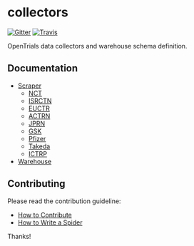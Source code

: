 # collectors

[![Gitter](https://img.shields.io/gitter/room/opentrials/chat.svg)](https://gitter.im/opentrials/chat)
[![Travis](https://img.shields.io/travis/opentrials/collectors/master.svg)](https://travis-ci.org/opentrials/collectors)

OpenTrials data collectors and warehouse schema definition.

## Documentation

- [Scraper](docs/scraper/scraper.md)
  - [NCT](docs/scraper/spiders/nct.md)
  - [ISRCTN](docs/scraper/spiders/isrctn.md)
  - [EUCTR](docs/scraper/spiders/euctr.md)
  - [ACTRN](docs/scraper/spiders/actrn.md)
  - [JPRN](docs/scraper/spiders/jprn.md)
  - [GSK](docs/scraper/spiders/gsk.md)
  - [Pfizer](docs/scraper/spiders/pfizer.md)
  - [Takeda](docs/scraper/spiders/takeda.md)
  - [ICTRP](docs/scraper/spiders/ictrp.md)
- [Warehouse](docs/warehouse/warehouse.md)

## Contributing

Please read the contribution guideline:

- [How to Contribute](CONTRIBUTING.md)
- [How to Write a Spider](docs/scraper/spider-guide.md)

Thanks!
